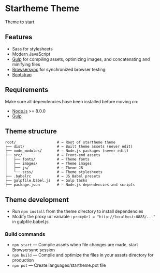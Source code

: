 # Startheme Theme

Theme to start

## Features

* Sass for stylesheets
* Modern JavaScript
* [Gulp](https://gulpjs.com/) for compiling assets, optimizing images, and concatenating and minifying files
* [Browsersync](http://www.browsersync.io/) for synchronized browser testing
* [Bootstrap](https://getbootstrap.com/)

## Requirements

Make sure all dependencies have been installed before moving on:

* [Node.js](http://nodejs.org/) >= 8.0.0
* [Gulp](https://gulpjs.com/docs/en/getting-started/quick-start)

## Theme structure

```shell
root/                   # → Root of startheme theme
├── dist/               # → Built theme assets (never edit)
├── node_modules/       # → Node.js packages (never edit)
├── src/                # → Front-end assets
│   ├── fonts/          # → Theme fonts
│   ├── images/         # → Theme images
│   ├── js/             # → Theme JS
│   └── scss/           # → Theme stylesheets
├── .babelrc            # → JS Babel presets
├── gulpfile.babel.js   # → Gulp tasks
├── package.json        # → Node.js dependencies and scripts
```

## Theme development

* Run `npm install` from the theme directory to install dependencies
* Modify the proxy url variable : `proxyUrl = "http://localhost:8888/..."` in gulpfile.babel.js

### Build commands

* `npm start` — Compile assets when file changes are made, start Browsersync session
* `npm build` — Compile and optimize the files in your assets directory for production
* `npm pot` — Create languages/startheme.pot file